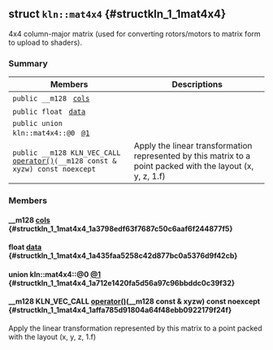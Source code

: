 ## struct `kln::mat4x4` {#structkln_1_1mat4x4}

4x4 column-major matrix (used for converting rotors/motors to matrix form to upload to shaders).

### Summary

 Members                        | Descriptions                                
--------------------------------|---------------------------------------------
`public __m128 ` [`cols`](#structkln_1_1mat4x4_1a3798edf63f7687c50c6aaf6f244877f5) | 
`public float ` [`data`](#structkln_1_1mat4x4_1a435faa5258c42d877bc0a5376d9f42cb) | 
`public union kln::mat4x4::@0 ` [`@1`](#structkln_1_1mat4x4_1a712e1420fa5d56a97c96bbddc0c39f32) | 
`public __m128 KLN_VEC_CALL ` [`operator()`](#structkln_1_1mat4x4_1affa785d91804a64f48ebb0922179f24f)`(__m128 const & xyzw) const noexcept`  | Apply the linear transformation represented by this matrix to a point packed with the layout (x, y, z, 1.f)

### Members

#### __m128  [cols](#structkln_1_1mat4x4_1a3798edf63f7687c50c6aaf6f244877f5) {#structkln_1_1mat4x4_1a3798edf63f7687c50c6aaf6f244877f5}

#### float  [data](#structkln_1_1mat4x4_1a435faa5258c42d877bc0a5376d9f42cb) {#structkln_1_1mat4x4_1a435faa5258c42d877bc0a5376d9f42cb}

#### union kln::mat4x4::@0  [@1](#structkln_1_1mat4x4_1a712e1420fa5d56a97c96bbddc0c39f32) {#structkln_1_1mat4x4_1a712e1420fa5d56a97c96bbddc0c39f32}

#### __m128 KLN_VEC_CALL  [operator()](#structkln_1_1mat4x4_1affa785d91804a64f48ebb0922179f24f)(__m128 const & xyzw) const noexcept  {#structkln_1_1mat4x4_1affa785d91804a64f48ebb0922179f24f}

Apply the linear transformation represented by this matrix to a point packed with the layout (x, y, z, 1.f)

